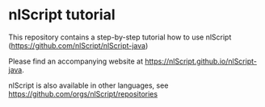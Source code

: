 # nlScript tutorial

This repository contains a step-by-step tutorial how to use nlScript (https://github.com/nlScript/nlScript-java)

Please find an accompanying website at https://nlScript.github.io/nlScript-java.

nlScript is also available in other languages, see https://github.com/orgs/nlScript/repositories
